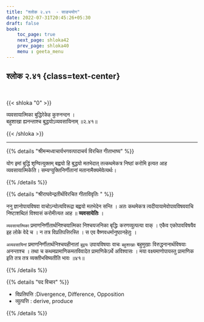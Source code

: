 ```yaml
---
title: "श्लोक २.४१  - साङ्ययोग"
date: 2022-07-31T20:45:26+05:30
draft: false
book:
    toc_page: true
    next_page: shloka42
    prev_page: shloka40
    menu : geeta_menu
---
```




## श्लोक २.४१ {class=text-center}

<br/>

{{< shloka  "0"  >}}

व्यवसायात्मिका बुद्धिरेकेह कुरुनन्दन ।  
बहुशाखा ह्यनन्ताश्च बुद्धयोऽव्यवसायिनाम्  ॥२.४१॥

{{< /shloka >}}

---

{{% details "श्रीमन्मध्वाचार्यभगवत्पादाचर्य विरचित  गीताभाष्य" %}}

योग इमां बुद्धिं शृण्वित्युक्तम् बह्वयो हि बुद्धयो मतभेदात् तत्कथमेकत्र 
निष्ठां करोमि इत्यत आह व्यवसायात्मिकेति। सम्यग्युक्तिनिर्णीतानां मतानामैक्यमेवेत्यर्थः।

{{% /details %}}



{{% details "श्रीराघवेन्द्रतीर्थविरचित गीताविवृतिः " %}}

ननु ज्ञानोपायविषवा वाचोऽन्योत्यविरूद्रा बह्वयो मतभेदेन सन्ति ।
अतः कथमेकत्र त्वदीयायामेवोपावविषववाचि निष्टाशब्दितं विश्वासं
करोमीत्यत आह ॥  **व्यवसायेतिः** । 

`व्यवसायात्मिका` प्रमाणनिर्णीतार्थनिश्चयात्मिका निश्चयजनिका बृद्धिः 
करणव्युत्पत्या  वाक्‌ । एकैव एकोपावविषयैव इह लोके वेदे च । 
न तत्र विप्रतिपत्तिरस्ति । स एव वैष्णवधर्मानुष्ठानहेतुः । 

`अव्यवसायिनां` प्रमाणनिर्णीतार्थनिश्चयहीनातां `बुद्वयः`
उपायविषयाः वाचः `बहुशाखाः` बहुमुखाः विरुद्धनानार्थविषयाः  अनन्ताश्च ।
तथा च कथमप्रामाणिकमतविवादेत  प्रामाणिकेऽर्थे अविश्वासः ।  मया
वक्ष्यमाणोपायस्तु प्रामाणिक  इति तत्र तत्र व्यक्तीभविष्यतीति भावः ॥४१॥


{{% /details %}}


{{% details "पद विचार" %}}

- विप्रतिपत्ति :Divergence, Difference, Opposition
- व्युत्पत्ति : derive, produce

{{% /details %}}
